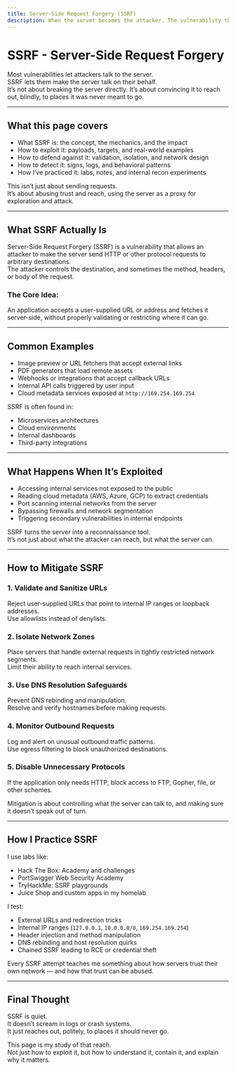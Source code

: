 ```yaml
---
title: Server-Side Request Forgery (SSRF)
description: When the server becomes the attacker. The vulnerability that turns trust inside out.
---
```


# SSRF - Server-Side Request Forgery

Most vulnerabilities let attackers talk to the server.  
SSRF lets them make the server talk on their behalf.  
It’s not about breaking the server directly. 
It’s about convincing it to reach out, blindly, to places it was never meant to go.

---

## What this page covers

- What SSRF is: the concept, the mechanics, and the impact  
- How to exploit it: payloads, targets, and real-world examples  
- How to defend against it: validation, isolation, and network design  
- How to detect it: signs, logs, and behavioral patterns  
- How I’ve practiced it: labs, notes, and internal recon experiments  

This isn’t just about sending requests.  
It’s about abusing trust and reach, using the server as a proxy for exploration and attack.

---

## What SSRF Actually Is

Server-Side Request Forgery (SSRF) is a vulnerability 
that allows an attacker to make the server send 
HTTP or other protocol requests to arbitrary destinations.  
The attacker controls the destination, 
and sometimes the method, headers, or body of the request.

### The Core Idea:
An application accepts a user-supplied URL or address 
and fetches it server-side, without properly validating or restricting where it can go.

---

## Common Examples

- Image preview or URL fetchers that accept external links  
- PDF generators that load remote assets  
- Webhooks or integrations that accept callback URLs  
- Internal API calls triggered by user input  
- Cloud metadata services exposed at `http://169.254.169.254`

SSRF is often found in:

- Microservices architectures  
- Cloud environments  
- Internal dashboards  
- Third-party integrations

---

## What Happens When It’s Exploited

- Accessing internal services not exposed to the public  
- Reading cloud metadata (AWS, Azure, GCP) to extract credentials  
- Port scanning internal networks from the server  
- Bypassing firewalls and network segmentation  
- Triggering secondary vulnerabilities in internal endpoints

SSRF turns the server into a reconnaissance tool.  
It’s not just about what the attacker can reach, but what the server can.

---

## How to Mitigate SSRF

### 1. Validate and Sanitize URLs  
Reject user-supplied URLs that point to internal IP ranges or loopback addresses.  
Use allowlists instead of denylists.

### 2. Isolate Network Zones  
Place servers that handle external requests in tightly restricted network segments.  
Limit their ability to reach internal services.

### 3. Use DNS Resolution Safeguards  
Prevent DNS rebinding and manipulation.  
Resolve and verify hostnames before making requests.

### 4. Monitor Outbound Requests  
Log and alert on unusual outbound traffic patterns.  
Use egress filtering to block unauthorized destinations.

### 5. Disable Unnecessary Protocols  
If the application only needs HTTP, block access to FTP, Gopher, file, or other schemes.

Mitigation is about controlling what the server can talk to, and making sure it doesn’t speak out of turn.

---

## How I Practice SSRF

I use labs like:  
- Hack The Box: Academy and challenges  
- PortSwigger Web Security Academy  
- TryHackMe: SSRF playgrounds  
- Juice Shop and custom apps in my homelab

I test:  
- External URLs and redirection tricks  
- Internal IP ranges (`127.0.0.1`, `10.0.0.0/8`, `169.254.169.254`)  
- Header injection and method manipulation  
- DNS rebinding and host resolution quirks  
- Chained SSRF leading to RCE or credential theft

Every SSRF attempt teaches me something about how servers trust their own network — and how that trust can be abused.

---

## Final Thought

SSRF is quiet.  
It doesn’t scream in logs or crash systems.  
It just reaches out, politely, to places it should never go.

This page is my study of that reach.  
Not just how to exploit it, but how to understand it, contain it, and explain why it matters.

